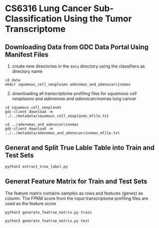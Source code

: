# CS6316 Lung Cancer Sub-Classification Using the Tumor Transcriptome

## Downloading Data from GDC Data Portal Using Manifest Files

1. create new directories in the `data` directory using the classifiers as directory name
```
cd data
mkdir squamous_cell_neoplasms adenomas_and_adenocarcinomas
```
2. downloading all transcriptome profiling files for *squamous cell neoplasms* and *adenomas and adenocarcinomas* lung cancer
```
cd squamous_cell_neoplasms
gdc-client download -m ../../metadata/squamous_cell_neoplasms_mfile.txt

cd ../adenomas_and_adenocarcinomas
gdc-client download -m ../../metadata/adenomas_and_adenocarcinomas_mfile.txt

```
## Generat and Split True Lable Table into Train and Test Sets
```
python3 extract_true_label.py
```
## Generat Feature Matrix for Train and Test Sets
The feature matrix contains samples as rows and features (genes) as column. The FPKM score from the input transcriptome profiling files are used as the feature score
```
python3 generate_featrue_matrix.py train

python3 generate_featrue_matrix.py test
```

